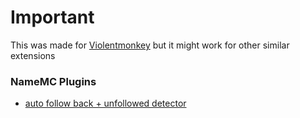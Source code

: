 # Important

This was made for [Violentmonkey](https://violentmonkey.github.io/get-it/) but it might work for other similar extensions

### NameMC Plugins

* [auto follow back + unfollowed detector](https://github.com/ZaptoInc/NameMC-Plugins/blob/main/auto_follow_back_and_unfollowed_detector.js)
